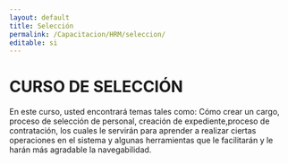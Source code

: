 ```yaml
---
layout: default
title: Selección
permalink: /Capacitacion/HRM/seleccion/
editable: si
---
```


# CURSO DE SELECCIÓN


En este curso, usted encontrará temas tales como: Cómo crear un cargo, proceso de selección de personal, creación de expediente,proceso de contratación, los cuales le servirán para aprender a realizar ciertas operaciones en el sistema y algunas herramientas que le facilitarán y le harán más agradable la navegabilidad.
